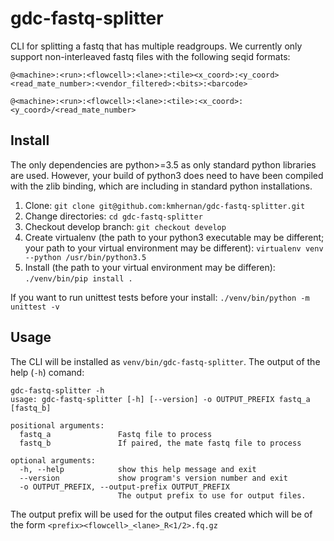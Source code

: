 # gdc-fastq-splitter

CLI for splitting a fastq that has multiple readgroups. We currently only support non-interleaved
fastq files with the following seqid formats:

`@<machine>:<run>:<flowcell>:<lane>:<tile><x_coord>:<y_coord> <read_mate_number>:<vendor_filtered>:<bits>:<barcode>`

`@<machine>:<run>:<flowcell>:<lane>:<tile>:<x_coord>:<y_coord>/<read_mate_number>`

## Install

The only dependencies are python>=3.5 as only standard python libraries are used. However, your build of python3 
does need to have been compiled with the zlib binding, which are including in standard python installations.

1. Clone: `git clone git@github.com:kmhernan/gdc-fastq-splitter.git`
2. Change directories: `cd gdc-fastq-splitter`
3. Checkout develop branch: `git checkout develop`
4. Create virtualenv (the path to your python3 executable may be different; your path to your virtual environment may be different): `virtualenv venv --python /usr/bin/python3.5`
5. Install (the path to your virtual environment may be differen): `./venv/bin/pip install .`

If you want to run unittest tests before your install: `./venv/bin/python -m unittest -v`

## Usage

The CLI will be installed as `venv/bin/gdc-fastq-splitter`. The output of the help (`-h`) comand:

```
gdc-fastq-splitter -h
usage: gdc-fastq-splitter [-h] [--version] -o OUTPUT_PREFIX fastq_a [fastq_b]

positional arguments:
  fastq_a               Fastq file to process
  fastq_b               If paired, the mate fastq file to process

optional arguments:
  -h, --help            show this help message and exit
  --version             show program's version number and exit
  -o OUTPUT_PREFIX, --output-prefix OUTPUT_PREFIX
                        The output prefix to use for output files.
```

The output prefix will be used for the output files created which will be of the form 
`<prefix><flowcell>_<lane>_R<1/2>.fq.gz`

